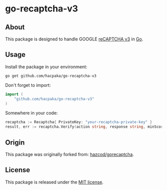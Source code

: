 go-recaptcha-v3
============

About
-----

This package is designed to handle GOOGLE [reCAPTCHA v3](https://developers.google.com/recaptcha/intro) in [Go](http://golang.org/).

Usage
-----

Install the package in your environment:

```shell
go get github.com/hacpaka/go-recaptcha-v3
```

Don't forget to import:
```go
import (
    "github.com/hacpaka/go-recaptcha-v3"
)
```

Somewhere in your code: 
```go
recaptcha := Recaptcha{ PrivateKey: "your-recaptcha-private-key" }
result, err := recaptcha.Verify(action string, response string, minScore uint)
```


Origin
------

This package was originally forked from: [hazcod/gorecaptcha](https://github.com/hazcod/gorecaptcha).

License 
-------

This package is released under the [MIT license](https://github.com/hacpaka/go-recaptcha-v3/blob/master/LICENSE).